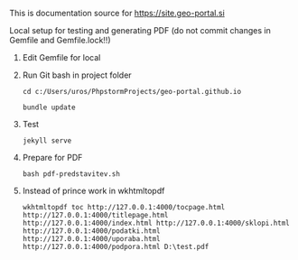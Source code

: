 This is documentation source for https://site.geo-portal.si

Local setup for testing and generating PDF (do not commit changes in Gemfile and Gemfile.lock!!)

1. Edit Gemfile for local

2. Run Git bash in project folder

   `cd c:/Users/uros/PhpstormProjects/geo-portal.github.io`
   
   `bundle update`

3. Test

    `jekyll serve`
    
4. Prepare for PDF

    `bash pdf-predstavitev.sh`
    
5. Instead of prince work in wkhtmltopdf

    `wkhtmltopdf toc http://127.0.0.1:4000/tocpage.html http://127.0.0.1:4000/titlepage.html http://127.0.0.1:4000/index.html http://127.0.0.1:4000/sklopi.html http://127.0.0.1:4000/podatki.html http://127.0.0.1:4000/uporaba.html http://127.0.0.1:4000/podpora.html D:\test.pdf`
                 